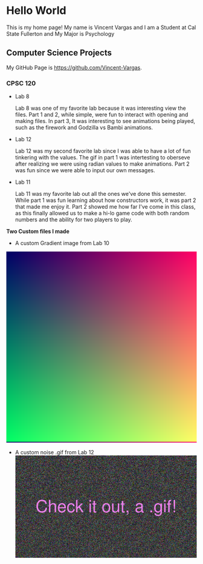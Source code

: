 # Hello World

This is my home page! My name is Vincent Vargas and I am a Student at Cal State Fullerton and My Major is Psychology

## Computer Science Projects 

My GitHub Page is https://github.com/Vincent-Vargas.

### CPSC 120 

* Lab 8

    Lab 8 was one of my favorite lab because it was interesting view the files. Part 1 and 2, while simple,
    were fun to interact with opening and making files. In part 3, It was interesting to see animations
    being played, such as the firework and Godzilla vs Bambi animations. 

* Lab 12
    
    Lab 12 was my second favorite lab since I was able to have a lot of fun tinkering with the values. The 
    gif in part 1 was intertesting to oberseve after realizing we were using radian values to make animations.
    Part 2 was fun since we were able to input our own messages.

* Lab 11

    Lab 11 was my favorite lab out all the ones we've done this semester. While part 1 was fun learning about
    how constructors work, it was part 2 that made me enjoy it. Part 2 showed me how far I've come in this class,
    as this finally allowed us to make a hi-lo game code with both random numbers and the ability for two 
    players to play. 

**Two Custom files I made**

* A custom Gradient image from Lab 10

![A custom Gradient image from Lab 10](images/custom_gradient.png)

* A custom noise .gif from Lab 12
![A custom noise .gif from Lab 12](images/custom_noise.gif)